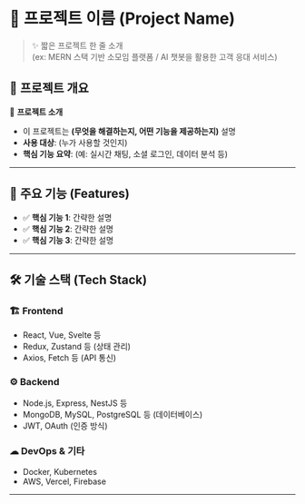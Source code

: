 # 📌 프로젝트 이름 (Project Name)

> ✨ 짧은 프로젝트 한 줄 소개  
> (ex: MERN 스택 기반 소모임 플랫폼 / AI 챗봇을 활용한 고객 응대 서비스)

## 📖 프로젝트 개요

📌 **프로젝트 소개**  
- 이 프로젝트는 **(무엇을 해결하는지, 어떤 기능을 제공하는지)** 설명  
- **사용 대상**: (누가 사용할 것인지)  
- **핵심 기능 요약**: (예: 실시간 채팅, 소셜 로그인, 데이터 분석 등)

---

## 🚀 주요 기능 (Features)

- ✅ **핵심 기능 1**: 간략한 설명  
- ✅ **핵심 기능 2**: 간략한 설명  
- ✅ **핵심 기능 3**: 간략한 설명  

---

## 🛠️ 기술 스택 (Tech Stack)

### 🏗️ **Frontend**
- React, Vue, Svelte 등  
- Redux, Zustand 등 (상태 관리)  
- Axios, Fetch 등 (API 통신)

### ⚙️ **Backend**
- Node.js, Express, NestJS 등  
- MongoDB, MySQL, PostgreSQL 등 (데이터베이스)  
- JWT, OAuth (인증 방식)

### ☁ **DevOps & 기타**
- Docker, Kubernetes  
- AWS, Vercel, Firebase  

---


